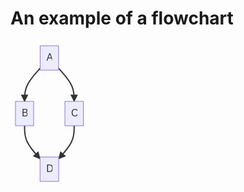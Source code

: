 # An example of a flowchart

<svg xmlns:xlink="http://www.w3.org/1999/xlink" height="233" fill="#333" font-family="&quot;trebuchet ms&quot;,verdana,arial,sans-serif" font-size="16" style="max-width:124.640625px" viewBox="0 0 124.641 233">
  <defs>
    <path id="b" stroke-dasharray="1,0" d="m0 0 10 5-10 5z"/>
  </defs>
  <path fill="none" stroke="#333" stroke-width="2" marker-end="url(#a)" d="m47.473 44.015-4.157 4.664c-4.157 4.664-12.47 13.993-16.628 22.823-4.157 8.831-4.157 17.165-4.157 21.331V97"/>
  <defs>
    <marker id="a" markerHeight="6" markerUnits="strokeWidth" markerWidth="8" orient="auto" refX="9" refY="5" viewBox="0 0 10 10">
      <use xlink:href="#b" stroke-dasharray="1,0"/>
    </marker>
  </defs>
  <path fill="none" stroke="#333" stroke-width="2" marker-end="url(#c)" d="m76.91 44.015 4.157 4.664c4.157 4.664 12.47 13.993 16.628 22.823 4.157 8.831 4.157 17.165 4.157 21.331V97"/>
  <defs>
    <marker id="c" markerHeight="6" markerUnits="strokeWidth" markerWidth="8" orient="auto" refX="9" refY="5" viewBox="0 0 10 10">
      <use xlink:href="#b" stroke-dasharray="1,0"/>
    </marker>
  </defs>
  <path fill="none" stroke="#333" stroke-width="2" marker-end="url(#d)" d="M22.531 136v4.167c0 4.166 0 12.5 4.126 21.295 4.126 8.796 12.377 18.054 16.503 22.684l4.125 4.629"/>
  <defs>
    <marker id="d" markerHeight="6" markerUnits="strokeWidth" markerWidth="8" orient="auto" refX="9" refY="5" viewBox="0 0 10 10">
      <use xlink:href="#b" stroke-dasharray="1,0"/>
    </marker>
  </defs>
  <path fill="none" stroke="#333" stroke-width="2" marker-end="url(#e)" d="M101.852 136v4.167c0 4.166 0 12.5-4.126 21.295-4.126 8.796-12.377 18.054-16.503 22.684l-4.125 4.629"/>
  <defs>
    <marker id="e" markerHeight="6" markerUnits="strokeWidth" markerWidth="8" orient="auto" refX="9" refY="5" viewBox="0 0 10 10">
      <use xlink:href="#b" stroke-dasharray="1,0"/>
    </marker>
  </defs>
  <foreignObject width="0" height="0" color="#333" style="background-color:#e8e8e8;text-align:center">
    <div xmlns="http://www.w3.org/1999/xhtml" display="inline-block" style="white-space:nowrap">
      <span fill="#333" color="#333" style="background-color:#e8e8e8;text-align:center"/>
    </div>
  </foreignObject>
  <foreignObject width="0" height="0" color="#333" style="background-color:#e8e8e8;text-align:center">
    <div xmlns="http://www.w3.org/1999/xhtml" display="inline-block" style="white-space:nowrap">
      <span fill="#333" color="#333" style="background-color:#e8e8e8;text-align:center"/>
    </div>
  </foreignObject>
  <foreignObject width="0" height="0" color="#333" style="background-color:#e8e8e8;text-align:center">
    <div xmlns="http://www.w3.org/1999/xhtml" display="inline-block" style="white-space:nowrap">
      <span fill="#333" color="#333" style="background-color:#e8e8e8;text-align:center"/>
    </div>
  </foreignObject>
  <foreignObject width="0" height="0" color="#333" style="background-color:#e8e8e8;text-align:center">
    <div xmlns="http://www.w3.org/1999/xhtml" display="inline-block" style="white-space:nowrap">
      <span fill="#333" color="#333" style="background-color:#e8e8e8;text-align:center"/>
    </div>
  </foreignObject>
  <g transform="translate(62.191 27.5)">
    <rect width="29.438" height="39" x="-14.719" y="-19.5" fill="#ececff" stroke="#9370db" rx="0" ry="0"/>
    <foreignObject width="9.438" height="19" color="#333" style="text-align:center" transform="translate(-4.719 -9.5)">
      <div xmlns="http://www.w3.org/1999/xhtml" display="inline-block" style="white-space:nowrap">
        A
      </div>
    </foreignObject>
  </g>
  <g transform="translate(22.531 116.5)">
    <rect width="29.063" height="39" x="-14.531" y="-19.5" fill="#ececff" stroke="#9370db" rx="0" ry="0"/>
    <foreignObject width="9.063" height="19" color="#333" style="text-align:center" transform="translate(-4.531 -9.5)">
      <div xmlns="http://www.w3.org/1999/xhtml" display="inline-block" style="white-space:nowrap">
        B
      </div>
    </foreignObject>
  </g>
  <g transform="translate(101.852 116.5)">
    <rect width="29.578" height="39" x="-14.789" y="-19.5" fill="#ececff" stroke="#9370db" rx="0" ry="0"/>
    <foreignObject width="9.578" height="19" color="#333" style="text-align:center" transform="translate(-4.79 -9.5)">
      <div xmlns="http://www.w3.org/1999/xhtml" display="inline-block" style="white-space:nowrap">
        C
      </div>
    </foreignObject>
  </g>
  <g transform="translate(62.191 205.5)">
    <rect width="29.813" height="39" x="-14.906" y="-19.5" fill="#ececff" stroke="#9370db" rx="0" ry="0"/>
    <foreignObject width="9.813" height="19" color="#333" style="text-align:center" transform="translate(-4.906 -9.5)">
      <div xmlns="http://www.w3.org/1999/xhtml" display="inline-block" style="white-space:nowrap">
        D
      </div>
    </foreignObject>
  </g>
</svg>
